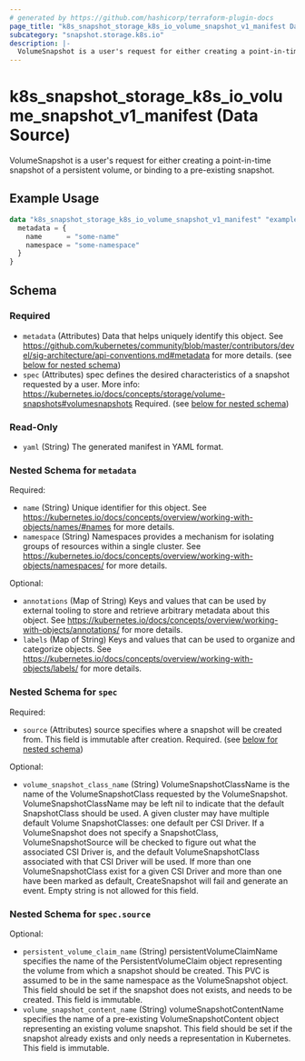 ```yaml
---
# generated by https://github.com/hashicorp/terraform-plugin-docs
page_title: "k8s_snapshot_storage_k8s_io_volume_snapshot_v1_manifest Data Source - terraform-provider-k8s"
subcategory: "snapshot.storage.k8s.io"
description: |-
  VolumeSnapshot is a user's request for either creating a point-in-time snapshot of a persistent volume, or binding to a pre-existing snapshot.
---
```


# k8s_snapshot_storage_k8s_io_volume_snapshot_v1_manifest (Data Source)

VolumeSnapshot is a user's request for either creating a point-in-time snapshot of a persistent volume, or binding to a pre-existing snapshot.

## Example Usage

```terraform
data "k8s_snapshot_storage_k8s_io_volume_snapshot_v1_manifest" "example" {
  metadata = {
    name      = "some-name"
    namespace = "some-namespace"
  }
}
```

<!-- schema generated by tfplugindocs -->
## Schema

### Required

- `metadata` (Attributes) Data that helps uniquely identify this object. See https://github.com/kubernetes/community/blob/master/contributors/devel/sig-architecture/api-conventions.md#metadata for more details. (see [below for nested schema](#nestedatt--metadata))
- `spec` (Attributes) spec defines the desired characteristics of a snapshot requested by a user. More info: https://kubernetes.io/docs/concepts/storage/volume-snapshots#volumesnapshots Required. (see [below for nested schema](#nestedatt--spec))

### Read-Only

- `yaml` (String) The generated manifest in YAML format.

<a id="nestedatt--metadata"></a>
### Nested Schema for `metadata`

Required:

- `name` (String) Unique identifier for this object. See https://kubernetes.io/docs/concepts/overview/working-with-objects/names/#names for more details.
- `namespace` (String) Namespaces provides a mechanism for isolating groups of resources within a single cluster. See https://kubernetes.io/docs/concepts/overview/working-with-objects/namespaces/ for more details.

Optional:

- `annotations` (Map of String) Keys and values that can be used by external tooling to store and retrieve arbitrary metadata about this object. See https://kubernetes.io/docs/concepts/overview/working-with-objects/annotations/ for more details.
- `labels` (Map of String) Keys and values that can be used to organize and categorize objects. See https://kubernetes.io/docs/concepts/overview/working-with-objects/labels/ for more details.


<a id="nestedatt--spec"></a>
### Nested Schema for `spec`

Required:

- `source` (Attributes) source specifies where a snapshot will be created from. This field is immutable after creation. Required. (see [below for nested schema](#nestedatt--spec--source))

Optional:

- `volume_snapshot_class_name` (String) VolumeSnapshotClassName is the name of the VolumeSnapshotClass requested by the VolumeSnapshot. VolumeSnapshotClassName may be left nil to indicate that the default SnapshotClass should be used. A given cluster may have multiple default Volume SnapshotClasses: one default per CSI Driver. If a VolumeSnapshot does not specify a SnapshotClass, VolumeSnapshotSource will be checked to figure out what the associated CSI Driver is, and the default VolumeSnapshotClass associated with that CSI Driver will be used. If more than one VolumeSnapshotClass exist for a given CSI Driver and more than one have been marked as default, CreateSnapshot will fail and generate an event. Empty string is not allowed for this field.

<a id="nestedatt--spec--source"></a>
### Nested Schema for `spec.source`

Optional:

- `persistent_volume_claim_name` (String) persistentVolumeClaimName specifies the name of the PersistentVolumeClaim object representing the volume from which a snapshot should be created. This PVC is assumed to be in the same namespace as the VolumeSnapshot object. This field should be set if the snapshot does not exists, and needs to be created. This field is immutable.
- `volume_snapshot_content_name` (String) volumeSnapshotContentName specifies the name of a pre-existing VolumeSnapshotContent object representing an existing volume snapshot. This field should be set if the snapshot already exists and only needs a representation in Kubernetes. This field is immutable.

